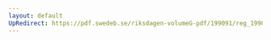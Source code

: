 ```yaml
---
layout: default
UpRedirect: https://pdf.swedeb.se/riksdagen-volumeG-pdf/199091/reg_199091_AU/reg_199091_AU_0006.pdf
---
```


